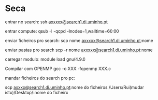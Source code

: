 # Seca

entrar no search:
ssh axxxxx@search1.di.uminho.pt 

entrar compute:
qsub -I -qcpd -lnodes=1,walltime=60:00


enviar ficheiros pro search: scp nome axxxxx@search1.di.uminho.pt:nome

enviar pastas pro search
scp -r nome axxxxx@search1.di.uminho.pt:nome

carregar modulo:
module load gnu/4.9.0

Compilar com OPENMP 
gcc -o XXX -fopenmp XXX.c

mandar ficheiros do search pro pc:

scp axxxx@search1.di.uminho.pt:nome do ficheiros /Users/Rui(mudar isto)/Desktop/:nome do ficheiro
